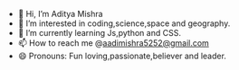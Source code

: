 - 👋 Hi, I’m Aditya Mishra
- 👀 I’m interested in coding,science,space and geography.
- 🌱 I’m currently learning Js,python and CSS.
- 📫 How to reach me @aadimishra5252@gmail.com
- 😄 Pronouns: Fun loving,passionate,believer and leader.

<!---
HiAditya-Mishra/HiAditya-Mishra is a ✨ special ✨ repository because its `README.md` (this file) appears on your GitHub profile.
You can click the Preview link to take a look at your changes.
--->
